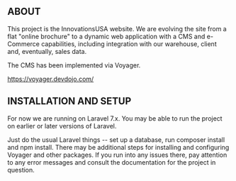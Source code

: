## ABOUT

This project is the InnovationsUSA website.  We are evolving the site from a flat "online brochure" to a dynamic web application with a CMS and e-Commerce capabilities, including integration with our warehouse, client and, eventually, sales data.

The CMS has been implemented via Voyager.

https://voyager.devdojo.com/

## INSTALLATION AND SETUP

For now we are running on Laravel 7.x. You may be able to run the project on earlier or later versions of Laravel.

Just do the usual Laravel things -- set up a database, run composer install and npm install.  There may be additional steps for installing and configuring Voyager and other packages. If you run into any issues there, pay attention to any error messages and consult the documentation for the project in question.  
